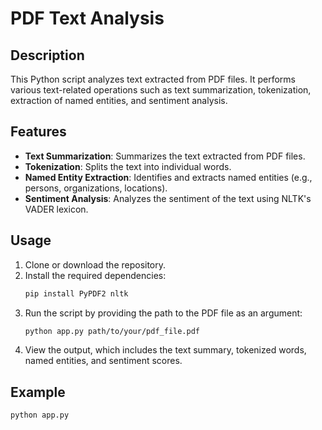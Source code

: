 # PDF Text Analysis

## Description
This Python script analyzes text extracted from PDF files. It performs various text-related operations such as text summarization, tokenization, extraction of named entities, and sentiment analysis.

## Features
- **Text Summarization**: Summarizes the text extracted from PDF files.
- **Tokenization**: Splits the text into individual words.
- **Named Entity Extraction**: Identifies and extracts named entities (e.g., persons, organizations, locations).
- **Sentiment Analysis**: Analyzes the sentiment of the text using NLTK's VADER lexicon.

## Usage
1. Clone or download the repository.
2. Install the required dependencies:
   ```bash
   pip install PyPDF2 nltk
   ```
3. Run the script by providing the path to the PDF file as an argument:
   ```bash
   python app.py path/to/your/pdf_file.pdf
   ```
4. View the output, which includes the text summary, tokenized words, named entities, and sentiment scores.

## Example
```bash
python app.py 
